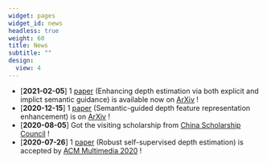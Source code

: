```yaml
---
widget: pages
widget_id: news
headless: true
weight: 60
title: News
subtitle: ""
design:
  view: 4
---
```

* [**2021-02-05**]  1 [paper](../publication/SemDepth/) (Enhancing depth estimation via both explicit and implict semantic guidance) is available now on [ArXiv](https://arxiv.org/abs/2102.06685) !
* [**2020-12-15**]  1 [paper](../publication/SEEDepth/) (Semantic-guided depth feature representation enhancement) is on [ArXiv](https://arxiv.org/abs/2012.08048) !
* [**2020-08-05**]  Got the visiting scholarship from [China Scholarship Council](https://www.csc.edu.cn/) !
* [**2020-07-26**]  1 [paper](../publication/depthDCE/) (Robust self-supervised depth estimation) is accepted by [ACM Multimedia 2020](https://2020.acmmm.org/) !
